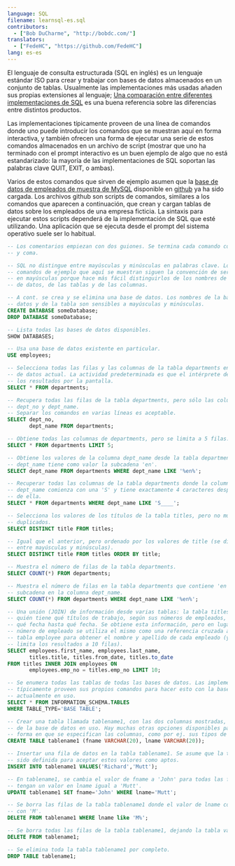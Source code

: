 ```yaml
---
language: SQL
filename: learnsql-es.sql
contributors:
  - ["Bob DuCharme", "http://bobdc.com/"]
translators:
  - ["FedeHC", "https://github.com/FedeHC"]
lang: es-es
---
```


El lenguaje de consulta estructurada (SQL en inglés) es un lenguaje estándar ISO para crear y trabajar con bases de datos almacenados en un conjunto de tablas. Usualmente las implementaciones más usadas añaden sus propias extensiones al lenguaje; [Una comparación entre diferentes implementaciones de SQL](http://troels.arvin.dk/db/rdbms/) es una buena referencia sobre las diferencias entre distintos productos.

Las implementaciones típicamente proveen de una línea de comandos donde uno puede introducir los comandos que se muestran aquí en forma interactiva, y también ofrecen una forma de ejecutar una serie de estos comandos almacenados en un archivo de script (mostrar que uno ha terminado con el prompt interactivo es un buen ejemplo de algo que no está estandarizado: la mayoría de las implementaciones de SQL soportan las palabras clave QUIT, EXIT, o ambas).

Varios de estos comandos que sirven de ejemplo asumen que la [base de datos de empleados de muestra de MySQL](https://dev.mysql.com/doc/employee/en/) disponible en [github](https://github.com/datacharmer/test_db) ya ha sido cargada. Los archivos github son scripts de comandos, similares a los comandos que aparecen a continuación, que crean y cargan tablas de datos sobre los empleados de una empresa ficticia. La sintaxis para ejecutar estos scripts dependerá de la implementación de SQL que esté utilizando. Una aplicación que se ejecuta desde el prompt del sistema operativo suele ser lo habitual.


```sql
-- Los comentarios empiezan con dos guiones. Se termina cada comando con punto
-- y coma.

-- SQL no distingue entre mayúsculas y minúsculas en palabras clave. Los
-- comandos de ejemplo que aquí se muestran siguen la convención de ser escritos
-- en mayúsculas porque hace más fácil distinguirlos de los nombres de las bases
-- de datos, de las tablas y de las columnas.

-- A cont. se crea y se elimina una base de datos. Los nombres de la base de
-- datos y de la tabla son sensibles a mayúsculas y minúsculas.
CREATE DATABASE someDatabase;
DROP DATABASE someDatabase;

-- Lista todas las bases de datos disponibles.
SHOW DATABASES;

-- Usa una base de datos existente en particular.
USE employees;

-- Selecciona todas las filas y las columnas de la tabla departments en la base
-- de datos actual. La actividad predeterminada es que el intérprete desplace
-- los resultados por la pantalla.
SELECT * FROM departments;

-- Recupera todas las filas de la tabla departments, pero sólo las columnas
-- dept_no y dept_name.
-- Separar los comandos en varias líneas es aceptable.
SELECT dept_no,
       dept_name FROM departments;

-- Obtiene todas las columnas de departments, pero se limita a 5 filas.
SELECT * FROM departments LIMIT 5;

-- Obtiene los valores de la columna dept_name desde la tabla departments cuando
-- dept_name tiene como valor la subcadena 'en'.
SELECT dept_name FROM departments WHERE dept_name LIKE '%en%';

-- Recuperar todas las columnas de la tabla departments donde la columna
-- dept_name comienza con una 'S' y tiene exactamente 4 caracteres después
-- de ella.
SELECT * FROM departments WHERE dept_name LIKE 'S____';

-- Selecciona los valores de los títulos de la tabla titles, pero no muestra
-- duplicados.
SELECT DISTINCT title FROM titles;

-- Igual que el anterior, pero ordenado por los valores de title (se distingue
-- entre mayúsculas y minúsculas).
SELECT DISTINCT title FROM titles ORDER BY title;

-- Muestra el número de filas de la tabla departments.
SELECT COUNT(*) FROM departments;

-- Muestra el número de filas en la tabla departments que contiene 'en' como
-- subcadena en la columna dept_name.
SELECT COUNT(*) FROM departments WHERE dept_name LIKE '%en%';

-- Una unión (JOIN) de información desde varias tablas: la tabla titles muestra
-- quién tiene qué títulos de trabajo, según sus números de empleados, y desde
-- qué fecha hasta qué fecha. Se obtiene esta información, pero en lugar del
-- número de empleado se utiliza el mismo como una referencia cruzada a la
-- tabla employee para obtener el nombre y apellido de cada empleado (y se
-- limita los resultados a 10 filas).
SELECT employees.first_name, employees.last_name,
       titles.title, titles.from_date, titles.to_date
FROM titles INNER JOIN employees ON
       employees.emp_no = titles.emp_no LIMIT 10;

-- Se enumera todas las tablas de todas las bases de datos. Las implementaciones
-- típicamente proveen sus propios comandos para hacer esto con la base de datos
-- actualmente en uso.
SELECT * FROM INFORMATION_SCHEMA.TABLES
WHERE TABLE_TYPE='BASE TABLE';

-- Crear una tabla llamada tablename1, con las dos columnas mostradas, a partir
-- de la base de datos en uso. Hay muchas otras opciones disponibles para la
-- forma en que se especifican las columnas, como por ej. sus tipos de datos.
CREATE TABLE tablename1 (fname VARCHAR(20), lname VARCHAR(20));

-- Insertar una fila de datos en la tabla tablename1. Se asume que la tabla ha
-- sido definida para aceptar estos valores como aptos.
INSERT INTO tablename1 VALUES('Richard','Mutt');

-- En tablename1, se cambia el valor de fname a 'John' para todas las filas que
-- tengan un valor en lname igual a 'Mutt'.
UPDATE tablename1 SET fname='John' WHERE lname='Mutt';

-- Se borra las filas de la tabla tablename1 donde el valor de lname comience
-- con 'M'.
DELETE FROM tablename1 WHERE lname like 'M%';

-- Se borra todas las filas de la tabla tablename1, dejando la tabla vacía.
DELETE FROM tablename1;

-- Se elimina toda la tabla tablename1 por completo.
DROP TABLE tablename1;
```
